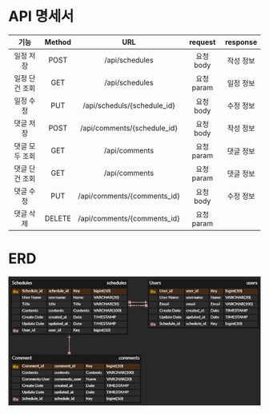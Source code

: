 # API 명세서
기능| Method |             URL              | request  |response
:---:|:------:|:----------------------------:|:--------:|:---:
일정 저장|  POST  |        /api/schedules        | 요청 body  |작성 정보
일정 단건 조회| GET |        /api/schedules        | 요청 param |일정 정보
일정 수정|  PUT   | /api/scheduls/{schedule_id} | 요청 body  |수정 정보
댓글 저장|  POST  | /api/comments/{schedule_id}  | 요청 body  |작성 정보
댓글 모두 조회|  GET   |        /api/comments         | 요청 param |댓글 정보
댓글 단건 조회|  GET   |        /api/comments         | 요청 param |댓글 정보
댓글 수정|  PUT   | /api/comments/{comments_id}  | 요청 body  |수정 정보
댓글 삭제| DELETE | /api/comments/{comments_id}  | 요청 param |

# ERD
![txt](./image/ERD.png)